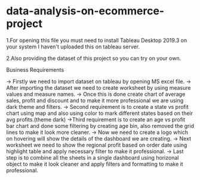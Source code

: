 # data-analysis-on-ecommerce-project 

1.For opening this file you must need to install Tableau Desktop 2019.3 on your system I haven't uploaded this on tableau server. 

2.Also providing the dataset of this project so you can try on your own.


Business Requirements

-> Firstly we need to import dataset on tableau by opening MS excel file.
-> After importing the dataset we need to create worksheet by using measure values and measure names.
-> Once this is done create chart of average sales, profit and discount and to make it more professional we are using dark theme and filters.
-> Second requirement is to create a state vs profit chart using map and also using color to mark different states based on their avg profits.(theme dark)
->Third requirement is to create an age vs profit bar chart and done some filtering by creating age bin, also removed the grid lines to make it look more cleaner.
-> Now we need to create a logo which on hovering will show the details of the dashboard we are creating.
-> Next worksheet we need to show the regional profit based on order date using highlight table and apply necessary filter to make it professional.
-> Last step is to combine all the sheets in a single dashboard using horizonal object to make it look cleaner and apply filters and formatting to make it professional.






